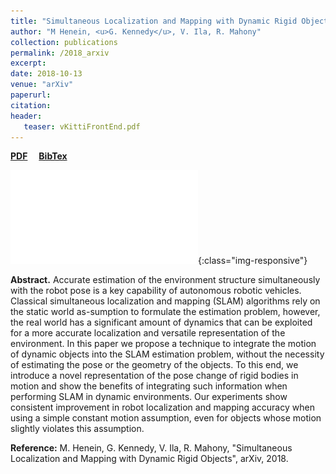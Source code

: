 ```yaml
---
title: "Simultaneous Localization and Mapping with Dynamic Rigid Objects"
author: "M Henein, <u>G. Kennedy</u>, V. Ila, R. Mahony"
collection: publications
permalink: /2018_arxiv
excerpt: 
date: 2018-10-13
venue: "arXiv"
paperurl: 
citation:
header:
   teaser: vKittiFrontEnd.pdf
---
```


<a href="http://kennege.github.io/files/simul.pdf" target="_blank"><b>PDF</b></a>&emsp;
<a href="http://kennege.github.io/files/simul.bib" target="_blank"><b>BibTex</b></a>

![banner](/images/vKittiFrontEnd.pdf){:class="img-responsive"}

<b>Abstract.</b> Accurate estimation of the environment structure simultaneously with the robot pose is a key capability of autonomous robotic vehicles. Classical simultaneous localization and mapping (SLAM) algorithms rely on the static world as-sumption to formulate the estimation problem, however, the real world has a significant amount of dynamics that can be exploited for a more accurate localization and versatile representation of the environment. In this paper we propose a technique to integrate the motion of dynamic objects into the SLAM estimation problem, without the necessity of estimating the pose or the geometry of the objects. To this end, we introduce a novel representation of the pose change of rigid bodies in motion and show the benefits of integrating such information when performing SLAM in dynamic environments. Our experiments show consistent improvement in robot localization and mapping accuracy when using a simple constant motion assumption, even for objects whose motion slightly violates this assumption.

<b>Reference:</b>
M. Henein, G. Kennedy, V. Ila, R. Mahony, "Simultaneous Localization and Mapping with Dynamic Rigid Objects", arXiv, 2018.
